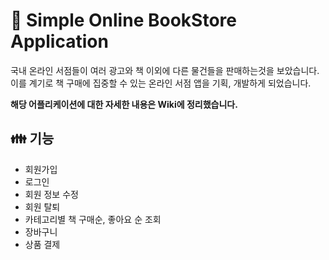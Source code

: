 #  &#128214; Simple Online BookStore Application
국내 온라인 서점들이 여러 광고와 책 이외에 다른 물건들을 판매하는것을 보았습니다. 이를 계기로 책 구매에 집중할 수 있는 온라인 서점 앱을 기획, 개발하게 되었습니다.

**해당 어플리케이션에 대한 자세한 내용은 Wiki에 정리했습니다.**

## &#128106; 기능 
- 회원가입
- 로그인
- 회원 정보 수정
- 회원 탈퇴
- 카테고리별 책 구매순, 좋아요 순 조회
- 장바구니
- 상품 결제
